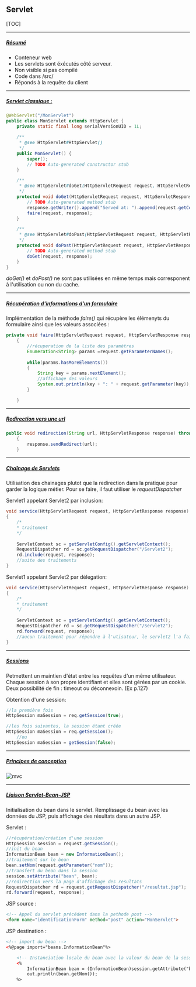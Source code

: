 ## Servlet 



[TOC]



------

##### <u>Résumé</u>

- Conteneur web
- Les servlets sont éxécutés côté serveur.
- Non visible si pas compilé
- Code dans /src/
- Réponds à la requête du client

------

##### <u>Servlet classique :</u>

```java
@WebServlet("/MonServlet")
public class MonServlet extends HttpServlet {
	private static final long serialVersionUID = 1L;
       
    /**
     * @see HttpServlet#HttpServlet()
     */
    public MonServlet() {
        super();
        // TODO Auto-generated constructor stub
    }

	/**
	 * @see HttpServlet#doGet(HttpServletRequest request, HttpServletResponse response)
	 */
	protected void doGet(HttpServletRequest request, HttpServletResponse response) throws ServletException, IOException {
		// TODO Auto-generated method stub
		response.getWriter().append("Served at: ").append(request.getContextPath());
		faire(request, response);
	}

	/**
	 * @see HttpServlet#doPost(HttpServletRequest request, HttpServletResponse response)
	 */
	protected void doPost(HttpServletRequest request, HttpServletResponse response) throws ServletException, IOException {
		// TODO Auto-generated method stub
		doGet(request, response);
	}
}
```

*doGet()* et *doPost()* ne sont pas utilisées en même temps mais corresponent à l'utilisation ou non du cache.

------

##### <u>Récupération d'informations d'un formulaire</u>

Implémentation de la méthode *faire()* qui récupère les élémenyts du formulaire ainsi que les valeurs associées :

```java
private void faire(HttpServletRequest request, HttpServletResponse response)
	{
    	//récuperation de la liste des paramètres
		Enumeration<String> params =request.getParameterNames();
		
		while(params.hasMoreElements())
		{
			String key = params.nextElement();
            //affichage des valeurs
			System.out.println(key + ": " + request.getParameter(key));
		}

	}
```



------

##### <u>Redirection vers une url</u> 

```java
public void redirection(String url, HttpServletResponse response) throws IOException
	{
		response.sendRedirect(url);
	}
```



------

##### <u>Chaînage de Servlets</u>

Utilisation des chainages plutot que la redirection dans la pratique pour garder la logique métier. Pour se faire, il faut utiliser le *requestDispatcher* 



Servlet1 appelant Servlet2 par inclusion:

```Java
void service(HttpServletRequest request, HttpServletResponse response)
{
    /*
    * traitement
    */
    
    ServletContext sc = getServletConfig().getServletContext();
    RequestDispatcher rd = sc.getRequestDispatcher("/Servlet2");
    rd.include(request, response);
    //suite des traitements
}
```



Servlet1 appelant Servlet2 par délegation:

```java
void service(HttpServletRequest request, HttpServletResponse response)
{
    /*
    * traitement
    */
    
    ServletContext sc = getServletConfig().getServletContext();
    RequestDispatcher rd = sc.getRequestDispatcher("/Servlet2");
    rd.forward(request, response);
    //aucun traitement pour répondre à l'utisateur, le servlet2 l'a fait
}
```

------

##### <u>Sessions</u>

Petmettent un maintien d'état entre les requêtes d'un même utilisateur. Chaque session à son propre identifiant et elles sont gérées par un cookie. Deux possibilité de fin : timeout ou déconnexoin. (Ex p.127)

Obtention d'une session:

```java
//la première fois
HttpSession maSession = req.getSession(true);

//les fois suivantes, la session étant créée
HttpSession maSession = req.getSession();
	//ou
HttpSession maSession = getSession(false);
```



------

##### <u>Principes de conception</u>

![mvc](/Users/Berenger/Documents/GitKraken/GKCheatSheet/images/mvc.png)



------

##### <u>Liaison Servlet-Bean-JSP</u>

Initialisation du bean dans le servlet. Remplissage du bean avec les données du JSP, puis affichage des résultats dans un autre JSP.

Servlet :

```Java
//récupération/création d'une session
HttpSession session = request.getSession();
//init du bean
InformationBean bean = new InformationBean();
//traitement sur le bean
bean.setNom(request.getParameter("nom"));
//transfert du bean dans la session
session.setAttribute("bean", bean);	
//redirection vers la page d'affichage des resultats
RequestDispatcher rd = request.getRequestDispatcher("/resultat.jsp");
rd.forward(request, response);
```

JSP source :

```Html
<!-- Appel du servlet précédent dans la pethode post -->
<form name="identificationForm" method="post" action="MonServlet">
```

JSP destination :

```Html
<!-- import du bean -->
<%@page import="beans.InformationBean"%>

    <!-- Instanciation locale du bean avec la valeur du bean de la session (nom passé en paramètre de session.setAttribute("nom", objet)) puis affichage de la valeur -->
	<%
      	InformationBean bean = (InformationBean)session.getAttribute("bean");
		out.println(bean.getNom());
	%>
```

